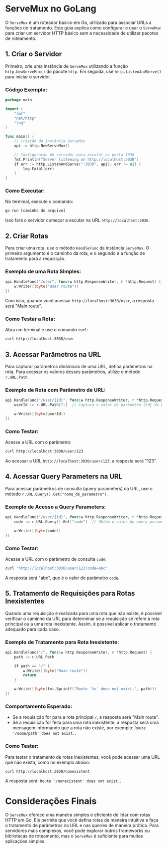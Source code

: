 # ServeMux no GoLang

O `ServeMux` é um roteador básico em Go, utilizado para associar URLs a funções de tratamento. Este guia explica como configurar e usar o `ServeMux` para criar um servidor HTTP básico sem a necessidade de utilizar pacotes de roteamento.

## 1. Criar o Servidor

Primeiro, crie uma instância de `ServeMux` utilizando a função `http.NewServeMux()` do pacote `http`. Em seguida, use `http.ListenAndServe()` para iniciar o servidor.

### Código Exemplo:

```go
package main

import (
	"fmt"
	"net/http"
	"log"
)

func main() {
	// Criação da instância ServeMux
	api := http.NewServeMux()

	// Configuração do servidor para escutar na porta 3030
	fmt.Println("Server listening on http://localhost:3030")
	if err := http.ListenAndServe(":3030", api); err != nil {
		log.Fatal(err)
	}
}
```

### Como Executar:
No terminal, execute o comando:

```sh
go run [caminho do arquivo]
```

Isso fará o servidor começar a escutar na URL `http://localhost:3030`.

## 2. Criar Rotas

Para criar uma rota, use o método `HandleFunc` da instância `ServeMux`. O primeiro argumento é o caminho da rota, e o segundo é a função de tratamento para a requisição.

### Exemplo de uma Rota Simples:

```go
api.HandleFunc("/user", func(w http.ResponseWriter, r *http.Request) {
	w.Write([]byte("User route"))
})
```

Com isso, quando você acessar `http://localhost:3030/user`, a resposta será "Main route".

### Como Testar a Rota:
Abra um terminal e use o comando `curl`:

```sh
curl http://localhost:3030/user
```

## 3. Acessar Parâmetros na URL

Para capturar parâmetros dinâmicos de uma URL, defina parâmetros na rota. Para acessar os valores desses parâmetros, utilize o método `r.URL.Path`.

### Exemplo de Rota com Parâmetro de URL:

```go
api.HandleFunc("/user/{id}", func(w http.ResponseWriter, r *http.Request) {
	userId := r.URL.Path[7:]  // Captura o valor do parâmetro {id} da URL

	w.Write([]byte(userId))
})
```

### Como Testar:

Acesse a URL com o parâmetro:

```sh
curl http://localhost:3030/user/123
```

Ao acessar a URL `http://localhost:3030/user/123`, a resposta será "123".

## 4. Acessar Query Parameters na URL

Para acessar parâmetros de consulta (query parameters) da URL, use o método `r.URL.Query().Get("nome_do_parametro")`.

### Exemplo de Acesso a Query Parameters:

```go
api.HandleFunc("/user/{id}", func(w http.ResponseWriter, r *http.Request) {
	code := r.URL.Query().Get("code")  // Obtém o valor da query parameter "code"

	w.Write([]byte(code))
})
```

### Como Testar:

Acesse a URL com o parâmetro de consulta `code`:

```sh
curl "http://localhost:3030/user/123?code=abc"
```

A resposta será "abc", que é o valor do parâmetro `code`.

## 5. Tratamento de Requisições para Rotas Inexistentes

Quando uma requisição é realizada para uma rota que não existe, é possível verificar o caminho da URL para determinar se a requisição se refere à rota principal ou a uma rota inexistente. Assim, é possível aplicar o tratamento adequado para cada caso.

### Exemplo de Tratamento para Rota Inexistente:

```go
api.HandleFunc("/", func(w http.ResponseWriter, r *http.Request) {
    path := r.URL.Path

    if path == "/" {
        w.Write([]byte("Main route"))
        return
    }

    w.Write([]byte(fmt.Sprintf("Route `%s` does not exist.", path)))
})
```

### Comportamento Esperado:

- Se a requisição for para a rota principal `/`, a resposta será "Main route".
- Se a requisição for feita para uma rota inexistente, a resposta será uma mensagem informando que a rota não existe, por exemplo: `Route '/some/path' does not exist.`.

### Como Testar:

Para testar o tratamento de rotas inexistentes, você pode acessar uma URL que não exista, como no exemplo abaixo:

```sh
curl http://localhost:3030/nonexistent
```

A resposta será: `Route '/nonexistent' does not exist.`.


# Considerações Finais

O `ServeMux` oferece uma maneira simples e eficiente de lidar com rotas HTTP em Go. Ele permite que você defina rotas de maneira intuitiva e faça o tratamento de parâmetros na URL e nas queries de maneira prática. Para servidores mais complexos, você pode explorar outros frameworks ou bibliotecas de roteamento, mas o `ServeMux` é suficiente para muitas aplicações simples.
